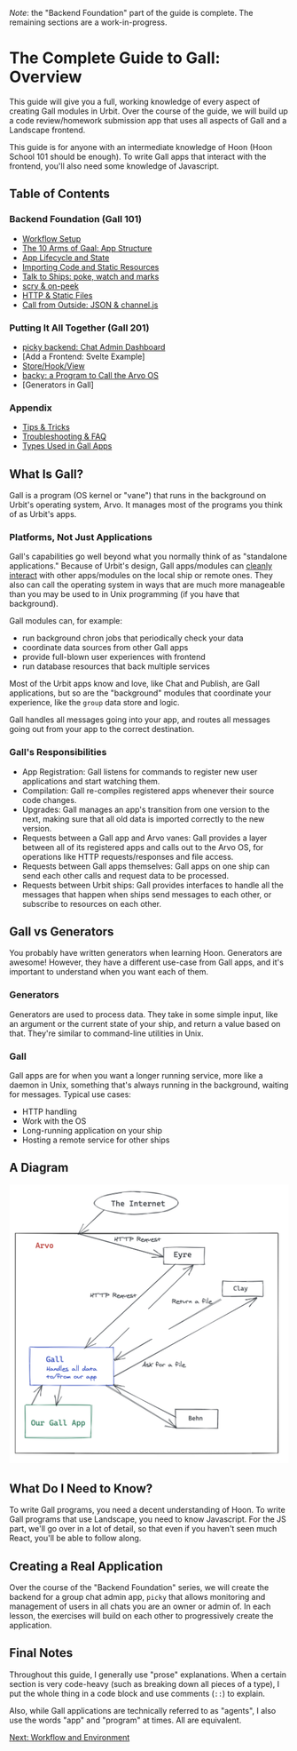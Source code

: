 *Note*: the "Backend Foundation" part of the guide is complete. The remaining sections are a work-in-progress.

# The Complete Guide to Gall: Overview
This guide will give you a full, working knowledge of every aspect of creating Gall modules in Urbit. Over the course of the guide, we will build up a code review/homework submission app that uses all aspects of Gall and a Landscape frontend.

This guide is for anyone with an intermediate knowledge of Hoon (Hoon School 101 should be enough). To write Gall apps that interact with the frontend, you'll also need some knowledge of Javascript.

## Table of Contents

### Backend Foundation (Gall 101)
* [Workflow Setup](workflow.md)
* [The 10 Arms of Gaal: App Structure](arms.md)
* [App Lifecycle and State](lifecycle.md)
* [Importing Code and Static Resources](ford.md)
* [Talk to Ships: poke, watch and marks](poke.md)
* [scry & on-peek](scry.md)
* [HTTP & Static Files](http.md)
* [Call from Outside: JSON & channel.js](chanel.md)

### Putting It All Together (Gall 201)
* [picky backend: Chat Admin Dashboard](picky_backend.md)
* [Add a Frontend: Svelte Example]
* [Store/Hook/View](hooks.md)
* [backy: a Program to Call the Arvo OS](backy.md)
* [Generators in Gall]

### Appendix
* [Tips & Tricks](tips.md)
* [Troubleshooting & FAQ](faq.md)
* [Types Used in Gall Apps](appendix_types.md)

## What Is Gall?
Gall is a program (OS kernel or "vane") that runs in the background on Urbit's operating system, Arvo. It manages most of the programs you think of as Urbit's apps. 

### Platforms, Not Just Applications

Gall's capabilities go well beyond what you normally think of as "standalone applications."  Because of Urbit's design, Gall apps/modules can [cleanly interact](https://ngnghm.github.io/blog/2015/12/25/chapter-7-platforms-not-applications/) with other apps/modules on the local ship or remote ones. They also can call the operating system in ways that are much more manageable than you may be used to in Unix programming (if you have that background).

Gall modules can, for example:
- run background chron jobs that periodically check your data
- coordinate data sources from other Gall apps
- provide full-blown user experiences with frontend
- run database resources that back multiple services

Most of the Urbit apps know and love, like Chat and Publish, are Gall applications, but so are the "background" modules that coordinate your experience, like the `group` data store and logic.

Gall handles all messages going into your app, and routes all messages going out from your app to the correct destination.

### Gall's Responsibilities
* App Registration: Gall listens for commands to register new user applications and start watching them.
* Compilation: Gall re-compiles registered apps whenever their source code changes.
* Upgrades: Gall manages an app's transition from one version to the next, making sure that all old data is imported correctly to the new version.
* Requests between a Gall app and Arvo vanes: Gall provides a layer between all of its registered apps and calls out to the Arvo OS, for operations like HTTP requests/responses and file access.
* Requests between Gall apps themselves: Gall apps on one ship can send each other calls and request data to be processed.
* Requests between Urbit ships: Gall provides interfaces to handle all the messages that happen when ships send messages to each other, or subscribe to resources on each other.


## Gall vs Generators
You probably have written generators when learning Hoon. Generators are awesome! However, they have a different use-case from Gall apps, and it's important to understand when you want each of them.
### Generators
Generators are used to process data. They take in some simple input, like an argument or the current state of your ship, and return a value based on that. They're similar to command-line utilities in Unix.

### Gall
Gall apps are for when you want a longer running service, more like a daemon in Unix, something that's always running in the background, waiting for messages. Typical use cases:
* HTTP handling
* Work with the OS
* Long-running application on your ship
* Hosting a remote service for other ships

## A Diagram
![Gall Diagram](gall_diagram.png)

## What Do I Need to Know?
To write Gall programs, you need a decent understanding of Hoon. To write Gall programs that use Landscape, you need to know Javascript. For the JS part, we'll go over in a lot of detail, so that even if you haven't seen much React, you'll be able to follow along.

## Creating a Real Application
Over the course of the "Backend Foundation" series, we will create the backend for a group chat admin app, `picky` that allows monitoring and management of users in all chats you are an owner or admin of. In each lesson, the exercises will build on each other to progressively create the application.

## Final Notes
Throughout this guide, I generally use "prose" explanations. When a certain section is very code-heavy (such as breaking down all pieces of a type), I put the whole thing in a code block and use comments (`::`) to explain.

Also, while Gall applications are technically referred to as "agents", I also use the words "app" and "program" at times. All are equivalent.

[Next: Workflow and Environment](workflow.md)
